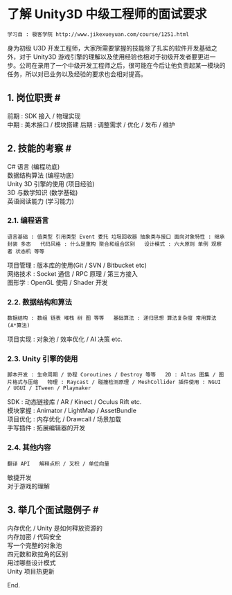 # 了解 Unity3D 中级工程师的面试要求

`学习自 : 极客学院 http://www.jikexueyuan.com/course/1251.html`

身为初级 U3D 开发工程师，大家所需要掌握的技能除了扎实的软件开发基础之外，对于 Unity3D 游戏引擎的理解以及使用经验也相对于初级开发者要更进一步。公司在录用了一个中级开发工程师之后，很可能在今后让他负责起某一模块的任务，所以对已业务以及经验的要求也会相对提高。

## 1. 岗位职责 # #

前期 : SDK 接入 / 物理实现  
中期 : 美术接口 / 模块搭建
后期 : 调整需求 / 优化 / 发布 / 维护

## 2. 技能的考察 # #

C# 语言 (编程功底)  
数据结构算法 (编程功底)  
Unity 3D 引擎的使用 (项目经验)  
3D 与数学知识 (数学基础)  
英语阅读能力 (学习能力)  

### 2.1. 编程语言

`语言基础 : 值类型 引用类型 Event 委托 垃圾回收器 抽象类与接口
面向对象特性 : 继承 封装 多态  
代码风格 : 什么是重构 聚合和组合区别  
设计模式 : 六大原则 单例 观察者 状态机 等等`

项目管理 : 版本库的使用(Git / SVN / Bitbucket etc)  
网络技术 : Socket 通信 / RPC 原理 / 第三方接入  
图形学 : OpenGL 使用 / Shader 开发

### 2.2. 数据结构和算法

`数据结构 : 数组 链表 堆栈 树 图 等等  
基础算法 : 递归思想 算法复杂度 常用算法(A*算法)`

项目实现 : 对象池 / 效率优化 / AI 决策 etc.

### 2.3. Unity 引擎的使用

`脚本开发 : 生命周期 / 协程 Coroutines / Destroy 等等  
2D : Altas 图集 / 图片格式与压缩  
物理 : Raycast / 碰撞检测原理 / MeshCollider
插件使用 : NGUI / UGUI / ITween / Playmaker`

SDK : 动态链接库 / AR / Kinect / Oculus Rift etc.  
模块掌握 : Animator / LightMap / AssetBundle  
项目优化 : 内存优化 / Drawcall / 场景加载  
手写插件 : 拓展编辑器的开发  

### 2.4. 其他内容

`翻译 API  
解释点积 / 叉积 / 单位向量`

敏捷开发  
对于游戏的理解  

## 3. 举几个面试题例子 # #

内存优化 / Unity 是如何释放资源的  
内存加密 / 代码安全  
写一个完整的对象池  
四元数和欧拉角的区别  
用过哪些设计模式  
Unity 项目热更新

End.
